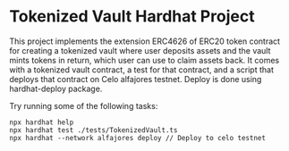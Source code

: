 # Tokenized Vault Hardhat Project

This project implements the extension ERC4626 of ERC20 token contract for creating a tokenized vault where user deposits assets and the vault mints tokens in return, which user can use to claim assets back. It comes with a tokenized vault contract, a test for that contract, and a script that deploys that contract on Celo alfajores testnet. Deploy is done using hardhat-deploy package.

Try running some of the following tasks:

```shell
npx hardhat help
npx hardhat test ./tests/TokenizedVault.ts
npx hardhat --network alfajores deploy // Deploy to celo testnet
```
